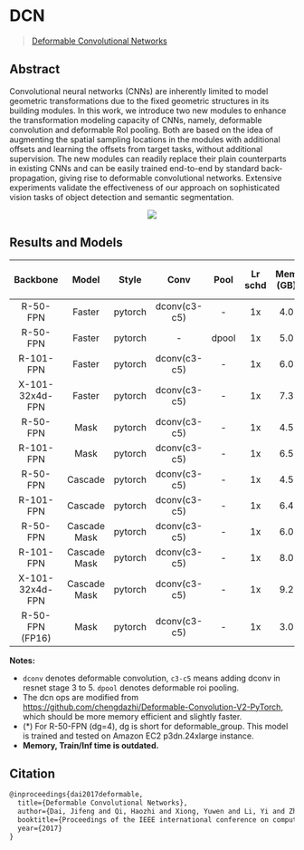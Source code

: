 # DCN

> [Deformable Convolutional Networks](https://arxiv.org/abs/1703.06211)

<!-- [ALGORITHM] -->

## Abstract

Convolutional neural networks (CNNs) are inherently limited to model geometric transformations due to the fixed geometric structures in its building modules. In this work, we introduce two new modules to enhance the transformation modeling capacity of CNNs, namely, deformable convolution and deformable RoI pooling. Both are based on the idea of augmenting the spatial sampling locations in the modules with additional offsets and learning the offsets from target tasks, without additional supervision. The new modules can readily replace their plain counterparts in existing CNNs and can be easily trained end-to-end by standard back-propagation, giving rise to deformable convolutional networks. Extensive experiments validate the effectiveness of our approach on sophisticated vision tasks of object detection and semantic segmentation.

<div align=center>
<img src="https://user-images.githubusercontent.com/40661020/143876246-c4985e25-e286-4511-9b7c-97af2857461e.png"/>
</div>

## Results and Models

|    Backbone     |    Model     |  Style  |     Conv     | Pool  | Lr schd | Mem (GB) | Inf time (fps) | box AP | mask AP |                               Config                                |                                                                                                                                                                                  Download                                                                                                                                                                                  |
| :-------------: | :----------: | :-----: | :----------: | :---: | :-----: | :------: | :------------: | :----: | :-----: | :-----------------------------------------------------------------: | :------------------------------------------------------------------------------------------------------------------------------------------------------------------------------------------------------------------------------------------------------------------------------------------------------------------------------------------------------------------------: |
|    R-50-FPN     |    Faster    | pytorch | dconv(c3-c5) |   -   |   1x    |   4.0    |      17.8      |  41.3  |         |       [config](./faster-rcnn_r50-dconv-c3-c5_fpn_1x_coco.py)        |                      [model](https://mmassets.onedl.ai/mmdetection/v2.0/dcn/faster_rcnn_r50_fpn_dconv_c3-c5_1x_coco/faster_rcnn_r50_fpn_dconv_c3-c5_1x_coco_20200130-d68aed1e.pth) \| [log](https://mmassets.onedl.ai/mmdetection/v2.0/dcn/faster_rcnn_r50_fpn_dconv_c3-c5_1x_coco/faster_rcnn_r50_fpn_dconv_c3-c5_1x_coco_20200130_212941.log.json)                       |
|    R-50-FPN     |    Faster    | pytorch |      -       | dpool |   1x    |   5.0    |      17.2      |  38.9  |         |          [config](./faster-rcnn_r50_fpn_dpool_1x_coco.py)           |                                  [model](https://mmassets.onedl.ai/mmdetection/v2.0/dcn/faster_rcnn_r50_fpn_dpool_1x_coco/faster_rcnn_r50_fpn_dpool_1x_coco_20200307-90d3c01d.pth) \| [log](https://mmassets.onedl.ai/mmdetection/v2.0/dcn/faster_rcnn_r50_fpn_dpool_1x_coco/faster_rcnn_r50_fpn_dpool_1x_coco_20200307_203250.log.json)                                   |
|    R-101-FPN    |    Faster    | pytorch | dconv(c3-c5) |   -   |   1x    |   6.0    |      12.5      |  42.7  |         |       [config](./faster-rcnn_r101-dconv-c3-c5_fpn_1x_coco.py)       |                    [model](https://mmassets.onedl.ai/mmdetection/v2.0/dcn/faster_rcnn_r101_fpn_dconv_c3-c5_1x_coco/faster_rcnn_r101_fpn_dconv_c3-c5_1x_coco_20200203-1377f13d.pth) \| [log](https://mmassets.onedl.ai/mmdetection/v2.0/dcn/faster_rcnn_r101_fpn_dconv_c3-c5_1x_coco/faster_rcnn_r101_fpn_dconv_c3-c5_1x_coco_20200203_230019.log.json)                     |
| X-101-32x4d-FPN |    Faster    | pytorch | dconv(c3-c5) |   -   |   1x    |   7.3    |      10.0      |  44.5  |         |    [config](./faster-rcnn_x101-32x4d-dconv-c3-c5_fpn_1x_coco.py)    |        [model](https://mmassets.onedl.ai/mmdetection/v2.0/dcn/faster_rcnn_x101_32x4d_fpn_dconv_c3-c5_1x_coco/faster_rcnn_x101_32x4d_fpn_dconv_c3-c5_1x_coco_20200203-4f85c69c.pth) \| [log](https://mmassets.onedl.ai/mmdetection/v2.0/dcn/faster_rcnn_x101_32x4d_fpn_dconv_c3-c5_1x_coco/faster_rcnn_x101_32x4d_fpn_dconv_c3-c5_1x_coco_20200203_001325.log.json)         |
|    R-50-FPN     |     Mask     | pytorch | dconv(c3-c5) |   -   |   1x    |   4.5    |      15.4      |  41.8  |  37.4   |        [config](./mask-rcnn_r50-dconv-c3-c5_fpn_1x_coco.py)         |                          [model](https://mmassets.onedl.ai/mmdetection/v2.0/dcn/mask_rcnn_r50_fpn_dconv_c3-c5_1x_coco/mask_rcnn_r50_fpn_dconv_c3-c5_1x_coco_20200203-4d9ad43b.pth) \| [log](https://mmassets.onedl.ai/mmdetection/v2.0/dcn/mask_rcnn_r50_fpn_dconv_c3-c5_1x_coco/mask_rcnn_r50_fpn_dconv_c3-c5_1x_coco_20200203_061339.log.json)                           |
|    R-101-FPN    |     Mask     | pytorch | dconv(c3-c5) |   -   |   1x    |   6.5    |      11.7      |  43.5  |  38.9   |        [config](./mask-rcnn_r101-dconv-c3-c5_fpn_1x_coco.py)        |                        [model](https://mmassets.onedl.ai/mmdetection/v2.0/dcn/mask_rcnn_r101_fpn_dconv_c3-c5_1x_coco/mask_rcnn_r101_fpn_dconv_c3-c5_1x_coco_20200216-a71f5bce.pth) \| [log](https://mmassets.onedl.ai/mmdetection/v2.0/dcn/mask_rcnn_r101_fpn_dconv_c3-c5_1x_coco/mask_rcnn_r101_fpn_dconv_c3-c5_1x_coco_20200216_191601.log.json)                         |
|    R-50-FPN     |   Cascade    | pytorch | dconv(c3-c5) |   -   |   1x    |   4.5    |      14.6      |  43.8  |         |       [config](./cascade-rcnn_r50-dconv-c3-c5_fpn_1x_coco.py)       |                    [model](https://mmassets.onedl.ai/mmdetection/v2.0/dcn/cascade_rcnn_r50_fpn_dconv_c3-c5_1x_coco/cascade_rcnn_r50_fpn_dconv_c3-c5_1x_coco_20200130-2f1fca44.pth) \| [log](https://mmassets.onedl.ai/mmdetection/v2.0/dcn/cascade_rcnn_r50_fpn_dconv_c3-c5_1x_coco/cascade_rcnn_r50_fpn_dconv_c3-c5_1x_coco_20200130_220843.log.json)                     |
|    R-101-FPN    |   Cascade    | pytorch | dconv(c3-c5) |   -   |   1x    |   6.4    |      11.0      |  45.0  |         |      [config](./cascade-rcnn_r101-dconv-c3-c5_fpn_1x_coco.py)       |                  [model](https://mmassets.onedl.ai/mmdetection/v2.0/dcn/cascade_rcnn_r101_fpn_dconv_c3-c5_1x_coco/cascade_rcnn_r101_fpn_dconv_c3-c5_1x_coco_20200203-3b2f0594.pth) \| [log](https://mmassets.onedl.ai/mmdetection/v2.0/dcn/cascade_rcnn_r101_fpn_dconv_c3-c5_1x_coco/cascade_rcnn_r101_fpn_dconv_c3-c5_1x_coco_20200203_224829.log.json)                   |
|    R-50-FPN     | Cascade Mask | pytorch | dconv(c3-c5) |   -   |   1x    |   6.0    |      10.0      |  44.4  |  38.6   |    [config](./cascade-mask-rcnn_r50-dconv-c3-c5_fpn_1x_coco.py)     |          [model](https://mmassets.onedl.ai/mmdetection/v2.0/dcn/cascade_mask_rcnn_r50_fpn_dconv_c3-c5_1x_coco/cascade_mask_rcnn_r50_fpn_dconv_c3-c5_1x_coco_20200202-42e767a2.pth) \| [log](https://mmassets.onedl.ai/mmdetection/v2.0/dcn/cascade_mask_rcnn_r50_fpn_dconv_c3-c5_1x_coco/cascade_mask_rcnn_r50_fpn_dconv_c3-c5_1x_coco_20200202_010309.log.json)           |
|    R-101-FPN    | Cascade Mask | pytorch | dconv(c3-c5) |   -   |   1x    |   8.0    |      8.6       |  45.8  |  39.7   |    [config](./cascade-mask-rcnn_r101-dconv-c3-c5_fpn_1x_coco.py)    |        [model](https://mmassets.onedl.ai/mmdetection/v2.0/dcn/cascade_mask_rcnn_r101_fpn_dconv_c3-c5_1x_coco/cascade_mask_rcnn_r101_fpn_dconv_c3-c5_1x_coco_20200204-df0c5f10.pth) \| [log](https://mmassets.onedl.ai/mmdetection/v2.0/dcn/cascade_mask_rcnn_r101_fpn_dconv_c3-c5_1x_coco/cascade_mask_rcnn_r101_fpn_dconv_c3-c5_1x_coco_20200204_134006.log.json)         |
| X-101-32x4d-FPN | Cascade Mask | pytorch | dconv(c3-c5) |   -   |   1x    |   9.2    |                |  47.3  |  41.1   | [config](./cascade-mask-rcnn_x101-32x4d-dconv-c3-c5_fpn_1x_coco.py) | [model](https://mmassets.onedl.ai/mmdetection/v2.0/dcn/cascade_mask_rcnn_x101_32x4d_fpn_dconv_c3-c5_1x_coco/cascade_mask_rcnn_x101_32x4d_fpn_dconv_c3-c5_1x_coco-e75f90c8.pth) \| [log](https://mmassets.onedl.ai/mmdetection/v2.0/dcn/cascade_mask_rcnn_x101_32x4d_fpn_dconv_c3-c5_1x_coco/cascade_mask_rcnn_x101_32x4d_fpn_dconv_c3-c5_1x_coco-20200606_183737.log.json) |
| R-50-FPN (FP16) |     Mask     | pytorch | dconv(c3-c5) |   -   |   1x    |   3.0    |                |  41.9  |  37.5   |      [config](./mask-rcnn_r50-dconv-c3-c5_fpn_amp-1x_coco.py)       |            [model](https://mmassets.onedl.ai/mmdetection/v2.0/fp16/mask_rcnn_r50_fpn_fp16_dconv_c3-c5_1x_coco/mask_rcnn_r50_fpn_fp16_dconv_c3-c5_1x_coco_20210520_180247-c06429d2.pth) \| [log](https://mmassets.onedl.ai/mmdetection/v2.0/fp16/mask_rcnn_r50_fpn_fp16_dconv_c3-c5_1x_coco/mask_rcnn_r50_fpn_fp16_dconv_c3-c5_1x_coco_20210520_180247.log.json)            |

**Notes:**

- `dconv` denotes deformable convolution, `c3-c5` means adding dconv in resnet stage 3 to 5. `dpool` denotes deformable roi pooling.
- The dcn ops are modified from https://github.com/chengdazhi/Deformable-Convolution-V2-PyTorch, which should be more memory efficient and slightly faster.
- (\*) For R-50-FPN (dg=4), dg is short for deformable_group. This model is trained and tested on Amazon EC2 p3dn.24xlarge instance.
- **Memory, Train/Inf time is outdated.**

## Citation

```latex
@inproceedings{dai2017deformable,
  title={Deformable Convolutional Networks},
  author={Dai, Jifeng and Qi, Haozhi and Xiong, Yuwen and Li, Yi and Zhang, Guodong and Hu, Han and Wei, Yichen},
  booktitle={Proceedings of the IEEE international conference on computer vision},
  year={2017}
}
```
